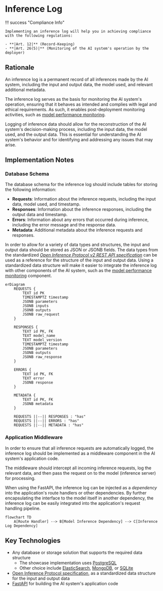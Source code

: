 # Inference Log

!!! success "Compliance Info"

    Implementing an inference log will help you in achieving compliance with the following regulations:

    - **|Art. 12|** (Record-Keeping)
    - **|Art. 26(5)|** (Monitoring of the AI system's operation by the deployer)

## Rationale

An inference log is a permanent record of all inferences made by the AI system, including the input and output data, the model used, and relevant additional metadata.

The inference log serves as the basis for monitoring the AI system's operation, ensuring that it behaves as intended and complies with legal and ethical requirements.
As such, it enables post-deployment monitoring activities, such as [model performance monitoring](model-monitoring.md).

Logging of inference data should allow for the reconstruction of the AI system's decision-making process, including the input data, the model used, and the output data.
This is essential for understanding the AI system's behavior and for identifying and addressing any issues that may arise.

## Implementation Notes

### Database Schema

The database schema for the inference log should include tables for storing the following information:

-   **Requests**: Information about the inference requests, including the input data, model used, and timestamp.
-   **Responses**: Information about the inference responses, including the output data and timestamp.
-   **Errors**: Information about any errors that occurred during inference, including the error message and the response data.
-   **Metadata**: Additional metadata about the inference requests and responses.

In order to allow for a variety of data types and structures, the input and output data should be stored as JSON or JSONB fields.
The data types from the standardized [_Open Inference Protocol v2 REST API specification_](https://github.com/kserve/open-inference-protocol/blob/main/specification/protocol/inference_rest.md) can be used as a reference for the structure of the input and output data.
Using a standardized data structure will make it easier to integrate the inference log with other components of the AI system, such as the [model performance monitoring](model-monitoring.md) component.

```mermaid
erDiagram
    REQUESTS {
        TEXT id PK
        TIMESTAMPTZ timestamp
        JSONB parameters
        JSONB inputs
        JSONB outputs
        JSONB raw_request
    }

    RESPONSES {
        TEXT id PK, FK
        TEXT model_name
        TEXT model_version
        TIMESTAMPTZ timestamp
        JSONB parameters
        JSONB outputs
        JSONB raw_response
    }

    ERRORS {
        TEXT id PK, FK
        TEXT error
        JSONB response
    }

    METADATA {
        TEXT id PK, FK
        JSONB metadata
    }

    REQUESTS ||--|| RESPONSES : "has"
    REQUESTS ||--|| ERRORS : "has"
    REQUESTS ||--|| METADATA : "has"
```

### Application Middleware

In order to ensure that all inference requests are automatically logged, the inference log should be implemented as a middleware component in the AI system's application code.

The middleware should intercept all incoming inference requests, log the relevant data, and then pass the request on to the model (inference server) for processing.

When using the FastAPI, the inference log can be injected as a _dependency_ into the application's route handlers or other dependencies.
By further encapsulating the interface to the model itself in another dependency, the inference log can be easily integrated into the application's request handling pipeline.

```mermaid
flowchart TD
    A[Route Handler] --> B[Model Inference Dependency] --> C[Inference Log Dependency]
```

## Key Technologies

-   Any database or storage solution that supports the required data structure
    -   The showcase implementation uses [PostgreSQL](https://www.postgresql.org/)
    -   Other choice include [ElasticSearch](https://www.elastic.co/elasticsearch/), [MongoDB](https://www.mongodb.com/), or [SQLite](https://www.sqlite.org/index.html)
-   [Open Inference Protocol specification](https://github.com/kserve/open-inference-protocol/), as a standardized data structure for the input and output data
-   [FastAPI](https://fastapi.tiangolo.com/) for building the AI system's application code
